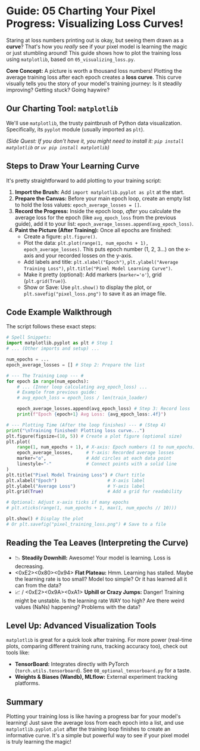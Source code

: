 # Guide: 05 Charting Your Pixel Progress: Visualizing Loss Curves!

Staring at loss numbers printing out is okay, but seeing them drawn as a **curve**? That's how you _really_ see if your pixel model is learning the magic or just stumbling around! This guide shows how to plot the training loss using `matplotlib`, based on `05_visualizing_loss.py`.

**Core Concept:** A picture is worth a thousand loss numbers! Plotting the average training loss after each epoch creates a **loss curve**. This curve visually tells you the story of your model's training journey: Is it steadily improving? Getting stuck? Going haywire?

## Our Charting Tool: `matplotlib`

We'll use `matplotlib`, the trusty paintbrush of Python data visualization. Specifically, its `pyplot` module (usually imported as `plt`).

_(Side Quest: If you don't have it, you might need to install it: `pip install matplotlib` or `uv pip install matplotlib`)_

## Steps to Draw Your Learning Curve

It's pretty straightforward to add plotting to your training script:

1.  **Import the Brush:** Add `import matplotlib.pyplot as plt` at the start.
2.  **Prepare the Canvas:** Before your main epoch loop, create an empty list to hold the loss values: `epoch_average_losses = []`.
3.  **Record the Progress:** Inside the epoch loop, _after_ you calculate the average loss for the epoch (like `avg_epoch_loss` from the previous guide), add it to your list: `epoch_average_losses.append(avg_epoch_loss)`.
4.  **Paint the Picture (After Training):** Once all epochs are finished:
    - Create a figure: `plt.figure()`.
    - Plot the data: `plt.plot(range(1, num_epochs + 1), epoch_average_losses)`. This puts epoch number (1, 2, 3...) on the x-axis and your recorded losses on the y-axis.
    - Add labels and title: `plt.xlabel("Epoch")`, `plt.ylabel("Average Training Loss")`, `plt.title("Pixel Model Learning Curve")`.
    - Make it pretty (optional): Add markers (`marker='o'`), grid (`plt.grid(True)`).
    - Show or Save: Use `plt.show()` to display the plot, or `plt.savefig("pixel_loss.png")` to save it as an image file.

## Code Example Walkthrough

The script follows these exact steps:

```python
# Spell Snippets:
import matplotlib.pyplot as plt # Step 1
# ... (Other imports and setup) ...

num_epochs = ...
epoch_average_losses = [] # Step 2: Prepare the list

# --- The Training Loop --- #
for epoch in range(num_epochs):
    # ... (Inner loop calculating avg_epoch_loss) ...
    # Example from previous guide:
    # avg_epoch_loss = epoch_loss / len(train_loader)

    epoch_average_losses.append(avg_epoch_loss) # Step 3: Record loss
    print(f"Epoch {epoch+1} Avg Loss: {avg_epoch_loss:.4f}")

# --- Plotting Time (After the loop finishes) --- # (Step 4)
print("\nTraining finished! Plotting loss curve...")
plt.figure(figsize=(10, 5)) # Create a plot figure (optional size)
plt.plot(
    range(1, num_epochs + 1), # X-axis: Epoch numbers (1 to num_epochs)
    epoch_average_losses,     # Y-axis: Recorded average losses
    marker="o",               # Add circles at each data point
    linestyle="-"             # Connect points with a solid line
)
plt.title("Pixel Model Training Loss") # Chart title
plt.xlabel("Epoch")                   # X-axis label
plt.ylabel("Average Loss")            # Y-axis label
plt.grid(True)                        # Add a grid for readability

# Optional: Adjust x-axis ticks if many epochs
# plt.xticks(range(1, num_epochs + 1, max(1, num_epochs // 10)))

plt.show() # Display the plot
# Or plt.savefig("pixel_training_loss.png") # Save to a file
```

## Reading the Tea Leaves (Interpreting the Curve)

- 📉 **Steadily Downhill:** Awesome! Your model is learning. Loss is decreasing.
- <0xE2><0x80><0x94> **Flat Plateau:** Hmm. Learning has stalled. Maybe the learning rate is too small? Model too simple? Or it has learned all it can from the data?
- 📈 / <0xE2><0x9A><0xA1>️ **Uphill or Crazy Jumps:** Danger! Training might be unstable. Is the learning rate WAY too high? Are there weird values (NaNs) happening? Problems with the data?

## Level Up: Advanced Visualization Tools

`matplotlib` is great for a quick look after training. For more power (real-time plots, comparing different training runs, tracking accuracy too), check out tools like:

- **TensorBoard:** Integrates directly with PyTorch (`torch.utils.tensorboard`). See `08_optional_tensorboard.py` for a taste.
- **Weights & Biases (Wandb), MLflow:** External experiment tracking platforms.

## Summary

Plotting your training loss is like having a progress bar for your model's learning! Just save the average loss from each epoch into a list, and use `matplotlib.pyplot.plot` after the training loop finishes to create an informative curve. It's a simple but powerful way to see if your pixel model is truly learning the magic!
